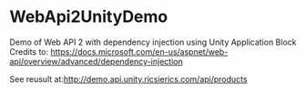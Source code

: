 # WebApi2UnityDemo
Demo of Web API 2 with dependency injection using Unity Application Block  Credits to: https://docs.microsoft.com/en-us/aspnet/web-api/overview/advanced/dependency-injection

See reusult at:http://demo.api.unity.ricsierics.com/api/products
